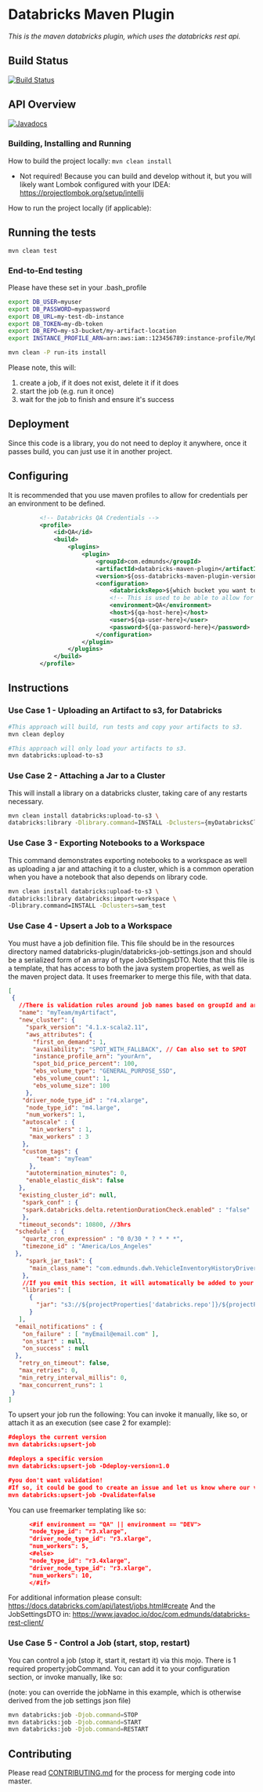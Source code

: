 # Databricks Maven Plugin

_This is the maven databricks plugin, which uses the databricks rest api._

## Build Status
[![Build Status](https://travis-ci.org/edmunds/databricks-maven-plugin.svg?branch=master)](https://travis-ci.org/edmunds/databricks-maven-plugin)

## API Overview

[![Javadocs](http://www.javadoc.io/badge/com.edmunds/databricks-maven-plugin.svg)](http://www.javadoc.io/doc/com.edmunds/databricks-maven-plugin)


### Building, Installing and Running

How to build the project locally:
```mvn clean install```

- Not required! Because you can build and develop without it, but you will likely want Lombok configured with your IDEA:
https://projectlombok.org/setup/intellij

How to run the project locally (if applicable):


## Running the tests

```mvn clean test```

### End-to-End testing

Please have these set in your .bash_profile
```bash
export DB_USER=myuser
export DB_PASSWORD=mypassword
export DB_URL=my-test-db-instance
export DB_TOKEN=my-db-token
export DB_REPO=my-s3-bucket/my-artifact-location
export INSTANCE_PROFILE_ARN=arn:aws:iam::123456789:instance-profile/MyDatabricksRole
```

```bash
mvn clean -P run-its install
```

Please note, this will:
1. create a job, if it does not exist, delete it if it does
2. start the job (e.g. run it once)
3. wait for the job to finish and ensure it's success

## Deployment

Since this code is a library, you do not need to deploy it anywhere, once it passes build, you can just use it in another project.

## Configuring

It is recommended that you use maven profiles to allow for credentials per an environment to be defined.
```xml
         <!-- Databricks QA Credentials -->
         <profile>
             <id>QA</id>
             <build>
                 <plugins>
                     <plugin>
                         <groupId>com.edmunds</groupId>
                         <artifactId>databricks-maven-plugin</artifactId>
                         <version>${oss-databricks-maven-plugin-version}</version>
                         <configuration>
                             <databricksRepo>${which bucket you want to use to store databricks artifacts}</databricksRepo>
                             <!-- This is used to be able to allow for conditional configuration in job settings -->
                             <environment>QA</environment>
                             <host>${qa-host-here}</host>
                             <user>${qa-user-here}</user>
                             <password>${qa-password-here}</password>
                         </configuration>
                     </plugin>
                 </plugins>
             </build>
         </profile>
```

## Instructions
### Use Case 1 - Uploading an Artifact to s3, for Databricks
```bash
#This approach will build, run tests and copy your artifacts to s3.
mvn clean deploy

#This approach will only load your artifacts to s3.
mvn databricks:upload-to-s3
```

### Use Case 2 - Attaching a Jar to a Cluster
This will install a library on a databricks cluster, taking care of any restarts necessary.
```bash
mvn clean install databricks:upload-to-s3 \
databricks:library -Dlibrary.command=INSTALL -Dclusters={myDatabricksCluster}
```

### Use Case 3 - Exporting Notebooks to a Workspace
This command demonstrates exporting notebooks to a workspace
as well as uploading a jar and attaching it to a cluster, which is a common
operation when you have a notebook that also depends on library code.
```bash
mvn clean install databricks:upload-to-s3 \
databricks:library databricks:import-workspace \
-Dlibrary.command=INSTALL -Dclusters=sam_test
```

### Use Case 4 - Upsert a Job to a Workspace
You must have a job definition file. This file should be in the resources directory named databricks-plugin/databricks-job-settings.json and should be a serialized form of an array of type JobSettingsDTO. 
Note that this file is a template, that has access to both the java system properties, as well as the maven project data. It uses freemarker to merge this file, with that data.

```json
[
 {
   //There is validation rules around job names based on groupId and artifactId these can be turned off
   "name": "myTeam/myArtifact",
   "new_cluster": {
     "spark_version": "4.1.x-scala2.11",
     "aws_attributes": {
       "first_on_demand": 1,
       "availability": "SPOT_WITH_FALLBACK", // Can also set to SPOT
       "instance_profile_arn": "yourArn",
       "spot_bid_price_percent": 100,
       "ebs_volume_type": "GENERAL_PURPOSE_SSD",
       "ebs_volume_count": 1,
       "ebs_volume_size": 100
     },
    "driver_node_type_id" : "r4.xlarge",
     "node_type_id": "m4.large",
     "num_workers": 1,
    "autoscale" : {
      "min_workers" : 1,
      "max_workers" : 3
    },
    "custom_tags": {
        "team": "myTeam"
      },
     "autotermination_minutes": 0,
     "enable_elastic_disk": false
   },
   "existing_cluster_id": null,
    "spark_conf" : {
    "spark.databricks.delta.retentionDurationCheck.enabled" : "false"
    },
   "timeout_seconds": 10800, //3hrs
  "schedule" : {
    "quartz_cron_expression" : "0 0/30 * ? * * *",
    "timezone_id" : "America/Los_Angeles"
  },
     "spark_jar_task": {
      "main_class_name": "com.edmunds.dwh.VehicleInventoryHistoryDriver"
    },
    //If you emit this section, it will automatically be added to your job
    "libraries": [
      {
        "jar": "s3://${projectProperties['databricks.repo']}/${projectProperties['databricks.repo.key']}"
      }
   ],
  "email_notifications" : {
    "on_failure" : [ "myEmail@email.com" ],
    "on_start" : null,
    "on_success" : null
  },
   "retry_on_timeout": false,
   "max_retries": 0,
   "min_retry_interval_millis": 0,
   "max_concurrent_runs": 1
 }
]
```

To upsert your job run the following:
You can invoke it manually, like so, or attach it as an execution (see case 2 for example):
```json
#deploys the current version
mvn databricks:upsert-job

#deploys a specific version
mvn databricks:upsert-job -Ddeploy-version=1.0

#you don't want validation! 
#If so, it could be good to create an issue and let us know where our validation rules are too specific
mvn databricks:upsert-job -Dvalidate=false
```

You can use freemarker templating like so:
```json
      <#if environment == "QA" || environment == "DEV">
      "node_type_id": "r3.xlarge",
      "driver_node_type_id": "r3.xlarge",
      "num_workers": 5,
      <#else>
      "node_type_id": "r3.4xlarge",
      "driver_node_type_id": "r3.xlarge",
      "num_workers": 10,
      </#if>
```

For additional information please consult:
https://docs.databricks.com/api/latest/jobs.html#create
And the JobSettingsDTO in:
https://www.javadoc.io/doc/com.edmunds/databricks-rest-client/

### Use Case 5 - Control a Job (start, stop, restart)
You can control a job (stop it, start it, restart it) via this mojo. 
There is 1 required property:jobCommand. You can add it to your configuration section, or invoke manually, like so:

(note: you can override the jobName in this example, which is otherwise derived from the job settings json file)
```bash
mvn databricks:job -Djob.command=STOP
mvn databricks:job -Djob.command=START
mvn databricks:job -Djob.command=RESTART
```


## Contributing

Please read [CONTRIBUTING.md](CONTRIBUTING.md) for the process for merging code into master.